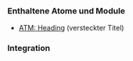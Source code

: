 ### Enthaltene Atome und Module
* <a href="../../atoms/headings/headings.html">ATM: Heading</a> (versteckter Titel)

### Integration

